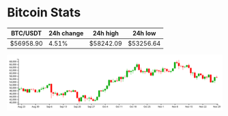 # Bitcoin Stats

BTC/USDT|24h change|24h high|24h low|
|---|---|---|---|
|$56958.90|4.51%|$58242.09|$53256.64|

<img src="./chart.svg">
